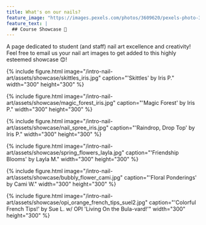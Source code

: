 ```yaml
---
title: What's on our nails?
feature_image: "https://images.pexels.com/photos/3609620/pexels-photo-3609620.jpeg?auto=compress&cs=tinysrgb&dpr=1&w=500"
feature_text: |
  ## Course Showcase 📸
---
```


A page dedicated to student (and staff) nail art excellence and creativity! Feel free to email us your nail art images to get added to this highly esteemed showcase 😊!

{% include figure.html image="/intro-nail-art/assets/showcase/skittles_iris.jpg" caption="'Skittles' by Iris P." width="300" height="300" %}

{% include figure.html image="/intro-nail-art/assets/showcase/magic_forest_iris.jpg" caption="'Magic Forest' by Iris P." width="300" height="300" %}

{% include figure.html image="/intro-nail-art/assets/showcase/nail_spree_iris.jpg" caption="'Raindrop, Drop Top' by Iris P." width="300" height="300" %}

{% include figure.html image="/intro-nail-art/assets/showcase/spring_flowers_layla.jpg" caption="'Friendship Blooms' by Layla M." width="300" height="300" %}

{% include figure.html image="/intro-nail-art/assets/showcase/bubbly_flower_cami.jpg" caption="'Floral Ponderings' by Cami W." width="300" height="300" %}

<!-- {% include figure.html image="/intro-nail-art/assets/showcase/hbd_suel2.jpg" caption="'Happy Birthday, Rita!' by Sue L." width="300" height="300" %} -->

{% include figure.html image="/intro-nail-art/assets/showcase/opi_orange_french_tips_suel2.jpg" caption="'Colorful French Tips!' by Sue L. w/ OPI 'Living On the Bula-vard!'" width="300" height="300" %}

<!-- {% include figure.html image="/intro-nail-art/assets/showcase/smiley_face_suel2.jpg" caption="'Pink Smiley Faces' by Sue L." width="300" height="300" %}

{% include figure.html image="/intro-nail-art/assets/showcase/frick_you_brush_suel2.jpg" caption="'Frick You' by Sue L." width="300" height="300" %} -->
